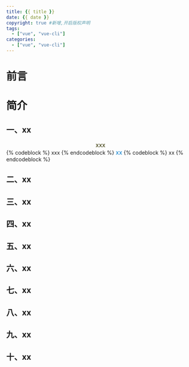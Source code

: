 ```yaml
---
title: {{ title }}
date: {{ date }}
copyright: true #新增,开启版权声明
tags:
  - ["vue", "vue-cli"]
categories:
  - ["vue", "vue-cli"]
---
```


# 前言

# 简介

## 一、xx

<center><font color='#3333' size='3'>xxx</font></center>
{% codeblock  %}
xxx
{% endcodeblock %}
<left><font color='#007ACC' size='3'>xx</font></left>
{% codeblock  %}
xx
{% endcodeblock %}

## 二、xx

## 三、xx

## 四、xx

## 五、xx

## 六、xx

## 七、xx

## 八、xx

## 九、xx

## 十、xx
